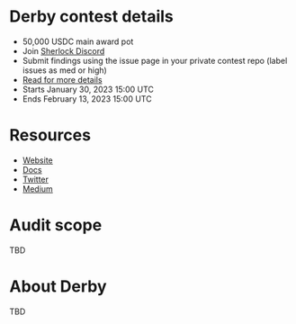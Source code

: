# Derby contest details

- 50,000 USDC main award pot
- Join [Sherlock Discord](https://discord.gg/MABEWyASkp)
- Submit findings using the issue page in your private contest repo (label issues as med or high)
- [Read for more details](https://docs.sherlock.xyz/audits/watsons)
- Starts January 30, 2023 15:00 UTC
- Ends February 13, 2023 15:00 UTC

# Resources

- [Website](https://derby.finance/)
- [Docs](https://derby-finance.gitbook.io/derby-finance-docs/)
- [Twitter](https://twitter.com/derby_finance)
- [Medium](https://medium.com/derbyfinance)

# Audit scope

TBD

# About Derby

TBD
